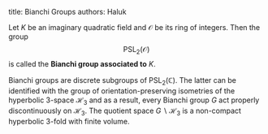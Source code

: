 title: Bianchi Groups
authors:
    Haluk

Let $K$ be an imaginary quadratic field and $\mathcal{O}$ be its ring of integers. Then the group 
$$\textrm{PSL}_2(\mathcal{O})$$ 
is called the **Bianchi group associated to** $K$.

Bianchi groups are discrete subgroups of $\textrm{PSL}_2(\mathbb{C})$. The latter can be 
identified with the group of orientation-preserving isometries of the 
<a knowl="lmfdb/mf.bianchi.hyperbolic3space">hyperbolic 3-space</a> $\mathcal{H}_3$ and as a result, every Bianchi group $G$ act properly discontinuously on $\mathcal{H}_3$. The quotient space $G \backslash \mathcal{H}_3$ is a non-compact hyperbolic 3-fold with finite volume.
